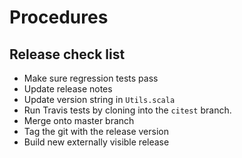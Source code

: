 # Procedures

## Release check list
- Make sure regression tests pass
- Update release notes
- Update version string in `Utils.scala`
- Run Travis tests by cloning into the `citest` branch.
- Merge onto master branch
- Tag the git with the release version
- Build new externally visible release
